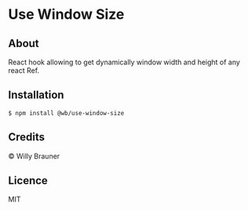 # Use Window Size 

## About

React hook allowing to get dynamically window width and height of any react Ref.

## Installation 

```shell script
$ npm install @wb/use-window-size
```

## Credits

© Willy Brauner

## Licence

MIT
